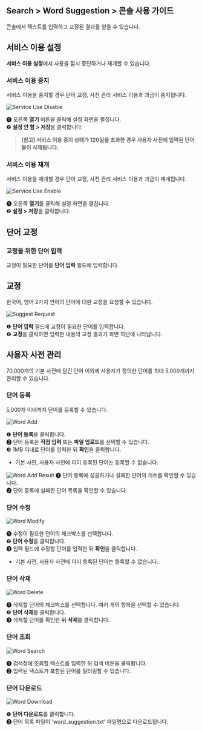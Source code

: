 ## Search > Word Suggestion > 콘솔 사용 가이드

콘솔에서 텍스트를 입력하고 교정된 결과를 얻을 수 있습니다.

## 서비스 이용 설정

**서비스 이용 설정**에서 사용을 잠시 중단하거나 재개할 수 있습니다.

### 서비스 이용 중지

서비스 이용을 중지할 경우 단어 교정, 사전 관리 서비스 이용과 과금이 중지됩니다.

![Service Use Disable](http://static.toastoven.net/prod_word_suggestion/console_guide/service_use_disable.png)

❶ 오른쪽 **열기** 버튼을 클릭해 설정 화면을 펼칩니다.<br>
❷ **설정 안 함 > 저장**을 클릭합니다.



> **[참고] 서비스 이용 중지 상태가 120일을 초과한 경우 사용자 사전에 입력된 단어들이 삭제됩니다.**



### 서비스 이용 재개

서비스 이용을 재개할 경우 단어 교정, 사전 관리 서비스 이용과 과금이 재개됩니다.

![Service Use Enable](http://static.toastoven.net/prod_word_suggestion/console_guide/service_use_enable.png)

❶ 오른쪽 **열기**를 클릭해 설정 화면을 펼칩니다.<br>
❷ **설정 > 저장**을 클릭합니다.

## 단어 교정


### 교정을 위한 단어 입력

교정이 필요한 단어를 **단어 입력** 필드에 입력합니다.

## 교정

한국어, 영어 2가지 언어의 단어에 대한 교정을 요청할 수 있습니다.

![Suggest Request](http://static.toastoven.net/prod_word_suggestion/console_guide/suggest_request.png)

❶ **단어 입력** 필드에 교정이 필요한 단어를 입력합니다.<br>
❷ **교정**을 클릭하면 입력한 내용의 교정 결과가 화면 하단에 나타납니다.

## 사용자 사전 관리

70,000개의 기본 사전에 담긴 단어 이외에 사용자가 정의한 단어를 최대 5,000개까지 관리할 수 있습니다.

### 단어 등록

5,000개 이내까지 단어를 등록할 수 있습니다.

![Word Add](http://static.toastoven.net/prod_word_suggestion/console_guide/word_add_1.png)

❶ **단어 등록**을 클릭합니다.<br>
❷ 단어 등록은 **직접 입력** 또는 **파일 업로드**를 선택할 수 있습니다.<br>
❸ 1MB 이내로 단어를 입력한 뒤 **확인**을 클릭합니다.<br>
- 기본 사전, 사용자 사전에 이미 등록된 단어는 등록할 수 없습니다.

![Word Add Result](http://static.toastoven.net/prod_word_suggestion/console_guide/word_add_result.png)
❶ 단어 등록에 성공하거나 실패한 단어의 개수를 확인할 수 있습니다.<br>
❷ 단어 등록에 실패한 단어 목록을 확인할 수 있습니다.

### 단어 수정

![Word Modify](http://static.toastoven.net/prod_word_suggestion/console_guide/word_modify.png)

❶ 수정이 필요한 단어의 체크박스를 선택합니다.<br>
❷ **단어 수정**을 클릭합니다.<br>
❸ 입력 필드에 수정할 단어를 입력한 뒤 **확인**을 클릭합니다.
- 기본 사전, 사용자 사전에 이미 등록된 단어는 등록할 수 없습니다.

### 단어 삭제

![Word Delete](http://static.toastoven.net/prod_word_suggestion/console_guide/word_delete.png)

❶ 삭제할 단어의 체크박스를 선택합니다. 여러 개의 항목을 선택할 수 있습니다.<br>
❷ **단어 삭제**를 클릭합니다.<br>
❸ 삭제할 단어를 확인한 뒤 **삭제**를 클릭합니다.


### 단어 조회

![Word Search](http://static.toastoven.net/prod_word_suggestion/console_guide/word_search.png)

❶ 검색창에 조회할 텍스트를 입력한 뒤 검색 버튼을 클릭합니다.<br>
❷ 입력된 텍스트가 포함된 단어를 필터링할 수 있습니다.

### 단어 다운로드

![Word Download](http://static.toastoven.net/prod_word_suggestion/console_guide/word_download.png)

❶ **단어 다운로드**를 클릭합니다.<br>
❷ 단어 목록 파일이 'word_suggestion.txt' 파일명으로 다운로드됩니다.



